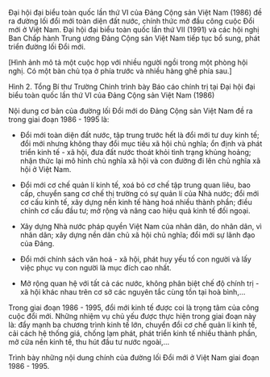 Đại hội đại biểu toàn quốc lần thứ VI của Đảng Cộng sản Việt Nam (1986) đề ra đường lối đổi mới toàn diện đất nước, chính thức mở đầu công cuộc Đổi mới ở Việt Nam. Đại hội đại biểu toàn quốc lần thứ VII (1991) và các hội nghị Ban Chấp hành Trung ương Đảng Cộng sản Việt Nam tiếp tục bổ sung, phát triển đường lối Đổi mới.

[Hình ảnh mô tả một cuộc họp với nhiều người ngồi trong một phòng hội nghị. Có một bàn chủ tọa ở phía trước và nhiều hàng ghế phía sau.]

Hình 2. Tổng Bí thư Trường Chinh trình bày Báo cáo chính trị tại Đại hội đại biểu toàn quốc lần thứ VI của Đảng Cộng sản Việt Nam (1986)

Nội dung cơ bản của đường lối Đổi mới do Đảng Cộng sản Việt Nam đề ra trong giai đoạn 1986 - 1995 là:

- Đổi mới toàn diện đất nước, tập trung trước hết là đổi mới tư duy kinh tế; đổi mới nhưng không thay đổi mục tiêu xã hội chủ nghĩa; ổn định và phát triển kinh tế - xã hội, đưa đất nước thoát khỏi tình trạng khủng hoảng; nhận thức lại mô hình chủ nghĩa xã hội và con đường đi lên chủ nghĩa xã hội ở Việt Nam.

- Đổi mới cơ chế quản lí kinh tế, xoá bỏ cơ chế tập trung quan liêu, bao cấp, chuyển sang cơ chế thị trường có sự quản lí của Nhà nước; đổi mới cơ cấu kinh tế, xây dựng nền kinh tế hàng hoá nhiều thành phần; điều chỉnh cơ cấu đầu tư; mở rộng và nâng cao hiệu quả kinh tế đối ngoại.

- Xây dựng Nhà nước pháp quyền Việt Nam của nhân dân, do nhân dân, vì nhân dân; xây dựng nền dân chủ xã hội chủ nghĩa; đổi mới sự lãnh đạo của Đảng.

- Đổi mới chính sách văn hoá - xã hội, phát huy yếu tố con người và lấy việc phục vụ con người là mục đích cao nhất.

- Mở rộng quan hệ với tất cả các nước, không phân biệt chế độ chính trị - xã hội khác nhau trên cơ sở các nguyên tắc cùng tồn tại hoà bình,...

Trong giai đoạn 1986 - 1995, đổi mới kinh tế được coi là trọng tâm của công cuộc đổi mới. Những nhiệm vụ chủ yếu được thực hiện trong giai đoạn này là: đẩy mạnh ba chương trình kinh tế lớn, chuyển đổi cơ chế quản lí kinh tế, cải cách hệ thống giá, chống lạm phát, phát triển kinh tế nhiều thành phần, mở cửa nền kinh tế, thu hút đầu tư nước ngoài,...

Trình bày những nội dung chính của đường lối Đổi mới ở Việt Nam giai đoạn 1986 - 1995.